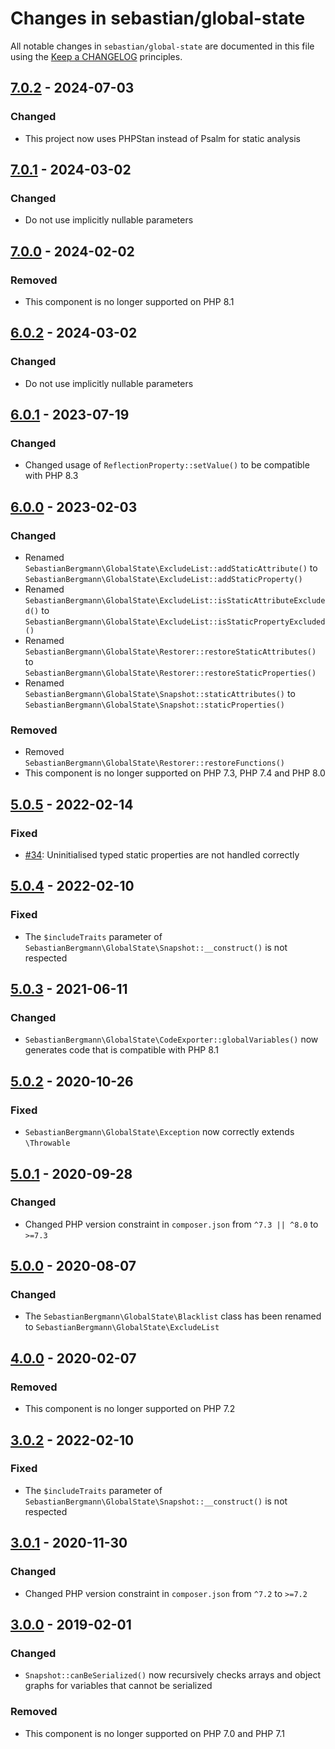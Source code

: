 # Changes in sebastian/global-state

All notable changes in `sebastian/global-state` are documented in this file using the [Keep a CHANGELOG](https://keepachangelog.com/) principles.

## [7.0.2] - 2024-07-03

### Changed

- This project now uses PHPStan instead of Psalm for static analysis

## [7.0.1] - 2024-03-02

### Changed

- Do not use implicitly nullable parameters

## [7.0.0] - 2024-02-02

### Removed

- This component is no longer supported on PHP 8.1

## [6.0.2] - 2024-03-02

### Changed

- Do not use implicitly nullable parameters

## [6.0.1] - 2023-07-19

### Changed

- Changed usage of `ReflectionProperty::setValue()` to be compatible with PHP 8.3

## [6.0.0] - 2023-02-03

### Changed

- Renamed `SebastianBergmann\GlobalState\ExcludeList::addStaticAttribute()` to `SebastianBergmann\GlobalState\ExcludeList::addStaticProperty()`
- Renamed `SebastianBergmann\GlobalState\ExcludeList::isStaticAttributeExcluded()` to `SebastianBergmann\GlobalState\ExcludeList::isStaticPropertyExcluded()`
- Renamed `SebastianBergmann\GlobalState\Restorer::restoreStaticAttributes()` to `SebastianBergmann\GlobalState\Restorer::restoreStaticProperties()`
- Renamed `SebastianBergmann\GlobalState\Snapshot::staticAttributes()` to `SebastianBergmann\GlobalState\Snapshot::staticProperties()`

### Removed

- Removed `SebastianBergmann\GlobalState\Restorer::restoreFunctions()`
- This component is no longer supported on PHP 7.3, PHP 7.4 and PHP 8.0

## [5.0.5] - 2022-02-14

### Fixed

- [#34](https://github.com/sebastianbergmann/global-state/pull/34): Uninitialised typed static properties are not handled correctly

## [5.0.4] - 2022-02-10

### Fixed

- The `$includeTraits` parameter of `SebastianBergmann\GlobalState\Snapshot::__construct()` is not respected

## [5.0.3] - 2021-06-11

### Changed

- `SebastianBergmann\GlobalState\CodeExporter::globalVariables()` now generates code that is compatible with PHP 8.1

## [5.0.2] - 2020-10-26

### Fixed

- `SebastianBergmann\GlobalState\Exception` now correctly extends `\Throwable`

## [5.0.1] - 2020-09-28

### Changed

- Changed PHP version constraint in `composer.json` from `^7.3 || ^8.0` to `>=7.3`

## [5.0.0] - 2020-08-07

### Changed

- The `SebastianBergmann\GlobalState\Blacklist` class has been renamed to `SebastianBergmann\GlobalState\ExcludeList`

## [4.0.0] - 2020-02-07

### Removed

- This component is no longer supported on PHP 7.2

## [3.0.2] - 2022-02-10

### Fixed

- The `$includeTraits` parameter of `SebastianBergmann\GlobalState\Snapshot::__construct()` is not respected

## [3.0.1] - 2020-11-30

### Changed

- Changed PHP version constraint in `composer.json` from `^7.2` to `>=7.2`

## [3.0.0] - 2019-02-01

### Changed

- `Snapshot::canBeSerialized()` now recursively checks arrays and object graphs for variables that cannot be serialized

### Removed

- This component is no longer supported on PHP 7.0 and PHP 7.1

[7.0.2]: https://github.com/sebastianbergmann/global-state/compare/7.0.1...7.0.2
[7.0.1]: https://github.com/sebastianbergmann/global-state/compare/7.0.0...7.0.1
[7.0.0]: https://github.com/sebastianbergmann/global-state/compare/6.0...7.0.0
[6.0.2]: https://github.com/sebastianbergmann/global-state/compare/6.0.1...6.0.2
[6.0.1]: https://github.com/sebastianbergmann/global-state/compare/6.0.0...6.0.1
[6.0.0]: https://github.com/sebastianbergmann/global-state/compare/5.0.5...6.0.0
[5.0.5]: https://github.com/sebastianbergmann/global-state/compare/5.0.4...5.0.5
[5.0.4]: https://github.com/sebastianbergmann/global-state/compare/5.0.3...5.0.4
[5.0.3]: https://github.com/sebastianbergmann/global-state/compare/5.0.2...5.0.3
[5.0.2]: https://github.com/sebastianbergmann/global-state/compare/5.0.1...5.0.2
[5.0.1]: https://github.com/sebastianbergmann/global-state/compare/5.0.0...5.0.1
[5.0.0]: https://github.com/sebastianbergmann/global-state/compare/4.0.0...5.0.0
[4.0.0]: https://github.com/sebastianbergmann/global-state/compare/3.0.2...4.0.0
[3.0.2]: https://github.com/sebastianbergmann/phpunit/compare/3.0.1...3.0.2
[3.0.1]: https://github.com/sebastianbergmann/phpunit/compare/3.0.0...3.0.1
[3.0.0]: https://github.com/sebastianbergmann/phpunit/compare/2.0.0...3.0.0
